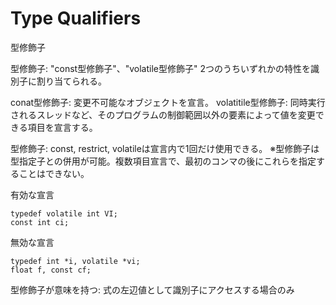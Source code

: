 # Type Qualifiers
型修飾子

型修飾子:
"const型修飾子"、"volatile型修飾子"
2つのうちいずれかの特性を識別子に割り当てられる。

conat型修飾子: 変更不可能なオブジェクトを宣言。
volatitile型修飾子: 同時実行されるスレッドなど、そのプログラムの制御範囲以外の要素によって値を変更できる項目を宣言する。

型修飾子: const, restrict, volatileは宣言内で1回だけ使用できる。
※型修飾子は型指定子との併用が可能。複数項目宣言で、最初のコンマの後にこれらを指定することはできない。


有効な宣言
```lang:C
typedef volatile int VI;
const int ci;
```

無効な宣言
```lang:C
typedef int *i, volatile *vi;
float f, const cf;
```

型修飾子が意味を持つ:
式の左辺値として識別子にアクセスする場合のみ
